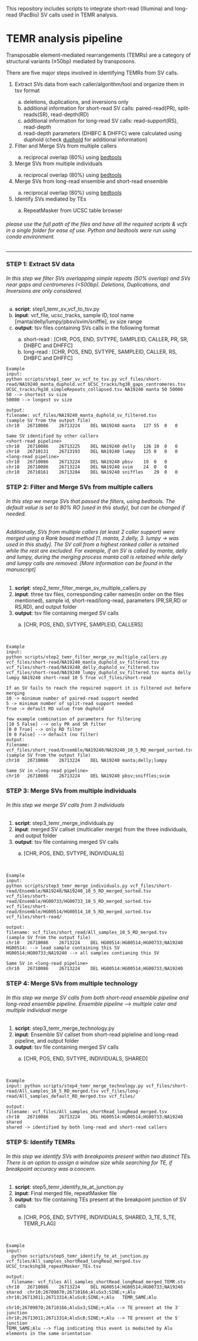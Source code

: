 This repository includes scripts to integrate short-read (Illumina) and long-read (PacBio) SV calls used in TEMR analysis.

# TEMR analysis pipeline

Transposable element-mediated rearrangements (TEMRs) are a category of structural variants (&ge;50bp) mediated by transposons.

There are five major steps involved in identifying TEMRs from SV calls.

<ol>
  <li>Extract SVs data from each caller/algorithm/tool and organize them in tsv format</li>
   <ol style="list-style-type: lower-alpha">
    <li>deletions, duplications, and inversions only</li>
    <li>additional information for short-read SV calls:  paired-read(PR), split-reads(SR), read-depth(RD)</li>
    <li>additional information for long-read SV calls: read-support(RS), read-depth</li>    
    <li>read-depth parameters (DHBFC & DHFFC) were calculated using duphold  (check <a href="https://github.com/brentp/duphold">duphold</a> for additional information)</li>
  </ol>
  
  <li>Filter and Merge SVs from multiple callers </li>
  <ol style="list-style-type: lower-alpha">
    <li>reciprocal overlap (80%) using <a href="https://bedtools.readthedocs.io/en/latest/">bedtools</a> </li>   
  </ol> 
  
  <li>Merge SVs from multiple individuals</li>
  <ol style="list-style-type: lower-alpha">
    <li>reciprocal overlap (80%) using <a href="https://bedtools.readthedocs.io/en/latest/">bedtools</a> </li>  </ol>    
    
  <li>Merge SVs from long-read ensemble and short-read ensemble</li>
  <ol style="list-style-type: lower-alpha">
    <li>reciprocal overlap (80%) using <a href="https://bedtools.readthedocs.io/en/latest/">bedtools</a> </li>  </ol> 
    
  <li>Identify SVs mediated by TEs</li>
  <ol style="list-style-type: lower-alpha">
    <li>RepeatMasker from UCSC table browser</li>
  </ol>
</ol>

###### please use the full path of the files and have all the required scripts & vcfs in a single folder for ease of use. Python and bedtools were run using conda environment. 

---

### STEP 1: Extract SV data 

###### In this step we filter SVs overlapping simple repeats (50% overlap) and SVs near gaps and centromeres (<500bp). Deletions, Duplications, and Inversions are only considered.

<ol type="a">
  <li><b>script</b>: step1_temr_sv_vcf_to_tsv.py</li>
  <li><b>input</b>: vcf_file, ucsc_tracks, sample ID, tool name [manta/delly/lumpy/pbsv/svim/sniffle], sv size range</li>
  <li><b>output</b>: tsv files containing SVs calls in the following format</li>
    <ul style="list-style-type: lower-alpha">
      <li>short-read : [CHR, POS, END, SVTYPE, SAMPLEID, CALLER, PR, SR, DHBFC and DHFFC]</li>
      <li>long-read  : [CHR, POS, END, SVTYPE, SAMPLEID, CALLER, RS, DHBFC and DHFFC]</li>
    </ul>
</ol>

```
Example 
input:
python scripts/step1_temr_sv_vcf_to_tsv.py vcf_files/short-read/NA19240_manta_duphold.vcf UCSC_tracks/hg38_gaps_centromeres.tsv UCSC_tracks/hg38_simpleRepeats_collapsed.tsv NA19240 manta 50 50000
50 --> shortest sv size
50000 --> longest sv size

output: 
filename: vcf_files/NA19240_manta_duphold_sv_filtered.tsv
(sample SV from the output file)
chr10	26710086	26713224	DEL	NA19240	manta	127	55	0	0

Same SV identified by other callers
<short-read pipeline>
chr10	26710086	26713225	DEL	NA19240	delly	126	10	0	0
chr10	26710131	26713193	DEL	NA19240	lumpy	125	0	0	0
<long-read pipeline>
chr10	26710086	26713224	DEL	NA19240	pbsv	19	0	0
chr10	26710086	26713224	DEL	NA19240	svim	24	0	0
chr10	26710161	26713284	DEL	NA19240	sniffles	29	0	0
```
  
### STEP 2: Filter and Merge SVs from multiple callers

###### In this step we merge SVs that passed the filters, using bedtools. The default value is set to 80% RO (used in this study), but can be changed if needed. 

###### Additionally, SVs from multiple callers (at least 2 caller support) were merged using a Rank based method [1. manta, 2.delly, 3. lumpy  -> was used in this study]. The SV call from a highest ranked caller is retained while the rest are excluded. For example, if an SV is called by manta, delly and lumpy, during the merging process manta call is retained while delly and lumpy calls are removed. [More information can be found in the manuscript]

<ol>
  <li><b>script</b>: step2_temr_filter_merge_sv_multiple_callers.py</li>
  <li><b>input</b>: three tsv files, corresponding caller names(in order on the files mentioned), sample id, short-read/long-read, parameters (PR,SR,RD or RS,RD), and output folder</li>
  <li><b>output</b>: tsv file containing merged SV calls </li>
      <ul style="list-style-type: lower-alpha">
      <li>[CHR, POS, END, SVTYPE, SAMPLEID, CALLERS]</li>
    </ul>
</ol><br>
  
```
Example 
input:
python scripts/step2_temr_filter_merge_sv_multiple_callers.py vcf_files/short-read/NA19240_manta_duphold_sv_filtered.tsv vcf_files/short-read/NA19240_delly_duphold_sv_filtered.tsv vcf_files/short-read/NA19240_lumpy_duphold_sv_filtered.tsv manta delly lumpy NA19240 short-read 10 5 True vcf_files/short-read

If an SV fails to reach the required support it is filtered out before merging
10 -> minimum number of paired-read support needed
5 -> minimum number of split-read support needed
True -> default RD value from duphold

few example combination of parameters for filtering
[10 5 False] --> only PR and SR filter
[0 0 True] --> only RD filter
[0 0 False] --> default (no filter)
output: 
filename: vcf_files/short_read/Ensemble/NA19240/NA19240_10_5_RD_merged_sorted.tsv
(sample SV from the output file)
chr10	26710086	26713224	DEL	NA19240	manta;delly;lumpy

Same SV in <long-read pipeline>
chr10	26710086	26713224	DEL	NA19240	pbsv;sniffles;svim
```

### STEP 3: Merge SVs from multiple individuals
###### In this step we merge SV calls from 3 individuals
<ol>
  <li><b>script</b>: step3_temr_merge_individuals.py</li>
  <li><b>input</b>: merged SV callset (multicaller merge) from the three individuals, and output folder </li>
  <li><b>output</b>: tsv file containing merged SV calls </li>
      <ul style="list-style-type: lower-alpha">
      <li>[CHR, POS, END, SVTYPE, INDIVIDUALS]</li>
</ol><br>

```
Example
input: 
python scripts/step3_temr_merge_individuals.py vcf_files/short-read/Ensemble/NA19240/NA19240_10_5_RD_merged_sorted.tsv vcf_files/short-read/Ensemble/HG00733/HG00733_10_5_RD_merged_sorted.tsv vcf_files/short-read/Ensemble/HG00514/HG00514_10_5_RD_merged_sorted.tsv vcf_files/short-read/

output:
filename: vcf_files/short_read/All_samples_10_5_RD_merged.tsv
(sample SV from the output file)
chr10	26710086	26713224	DEL	HG00514:HG00514;HG00733;NA19240
HG00514: --> lead sample containing this SV
HG00514;HG00733;NA19240 --> all samples contianing this SV

Same SV in <long-read pipeline>
chr10	26710086	26713224	DEL	HG00514:HG00514;HG00733;NA19240
```
  
### STEP 4: Merge SVs from multiple technology 
###### In this step we merge SV calls from both short-read ensemble pipeline and long-read ensemble pipeline. Ensemble pipeline --> multiple caler and multiple individual merge 

<ol>
  <li><b>script</b>: step3_temr_merge_technology.py</li>
 <li><b>input</b>: Ensemble SV callset from short-read pipleline and long-read pipeline, and output folder </li>
  <li><b>output</b>: tsv file containing merged SV calls </li>
      <ul style="list-style-type: lower-alpha">
      <li>[CHR, POS, END, SVTYPE, INDIVIDUALS, SHARED]</li>
</ol><br>

```
Example
input: python scripts/step4_temr_merge_technology.py vcf_files/short-read/All_samples_10_5_RD_merged.tsv vcf_files/long-read/All_samples_default_RD_merged.tsv vcf_files/
  
output:
filename: vcf_files/All_samples_shortRead_longRead_merged.tsv
chr10	26710086	26713224	DEL	HG00514:HG00514;HG00733;NA19240 shared
shared -> identified by both long-read and short-read callers
```

### STEP 5: Identify TEMRs
###### In this step we identify SVs with breakpoints present within two distinct TEs. There is an option to assign a window size while searching for TE, if breakpoint accuracy was a concern.

<ol>
  <li><b>script</b>: step5_temr_identify_te_at_junction.py</li>
  <li><b>input</b>: Final merged file, repeatMasker file</li>
  <li><b>output</b>: tsv file containing TEs present at the breakpoint junction of SV calls </li>
      <ul style="list-style-type: lower-alpha">
      <li>[CHR, POS, END, SVTYPE, INDIVIDUALS, SHARED, 3_TE, 5_TE, TEMR_FLAG]</li>
</ol><br>

```
Example
input:
  python scripts/step5_temr_identify_te_at_junction.py vcf_files/All_samples_shortRead_longRead_merged.tsv UCSC_trackshg38_repeatMasker_TEs.tsv
  
output:
  filename: vcf_files All_samples_shortRead_longRead_merged_TEMR.stv
chr10	26710086	26713224	DEL	HG00514:HG00514;HG00733;NA19240	shared	chr10;26709870;26710166;AluSx3;SINE;+;Alu	chr10;26713011;26713314;AluSc8;SINE;+;Alu	TEMR_SAME;Alu
  
chr10;26709870;26710166;AluSx3;SINE;+;Alu --> TE present at the 3′ junction
chr10;26713011;26713314;AluSc8;SINE;+;Alu --> TE present at the 5′ junction
TEMR_SAME;Alu --> flag indicating this event is medaited by Alu elements in the same orientation
```

